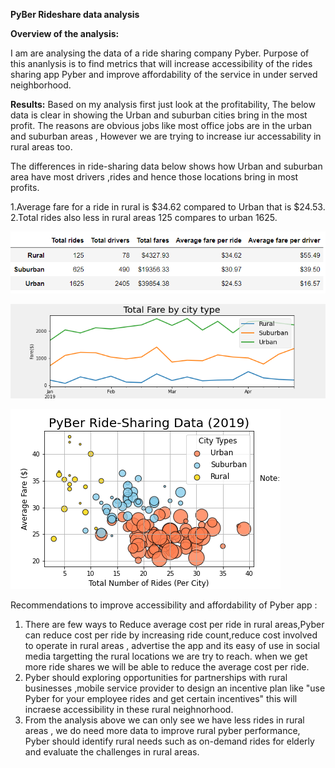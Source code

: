 **PyBer Rideshare data analysis**

**Overview of the analysis:**

I am are analysing the data of a ride sharing company Pyber. Purpose of this ananlysis is to find metrics that will increase accessibility of the rides sharing app Pyber and improve affordability of the service in under served neighborhood.

**Results:** 
Based on my analysis first just look at the profitability, The below data is clear in showing the Urban and suburban cities bring in the most profit. The reasons are obvious jobs like most office jobs are in the urban and suburban areas , However we are trying to increase iur accessability in rural areas too.

The differences in ride-sharing data below shows how Urban and suburban area have most drivers ,rides and hence those locations bring in most profits.

1.Average fare for a ride in rural is $34.62 compared to Urban that is $24.53.
2.Total rides also less in rural areas 125 compares to urban 1625.

![Summary](resources/summary.PNG)

![Linechart](resources/finalcartmod5.png)

![scatterplot](resources/pyberscatterplot_fig1.png)

Recommendations to improve accessibility and affordability of Pyber app : 

1. There are few ways to Reduce average cost per ride in rural areas,Pyber can reduce cost per ride by increasing ride count,reduce cost involved to operate in rural areas ,  advertise the app and its easy of use in social media targetting the rural locations we are try to reach. when we get more ride shares we will be able to reduce the average cost per ride. 
2. Pyber should exploring opportunities for partnerships with rural businesses ,mobile service provider to design an incentive plan like "use Pyber for your employee rides and get certain incentives" this will incraese accessibility in these rural neighnorhood.
3. From the analysis above we can only see we have less rides in rural areas , we do need more data to improve rural pyber performance, Pyber should identify rural needs such as on-demand rides for elderly and evaluate the challenges in rural areas.